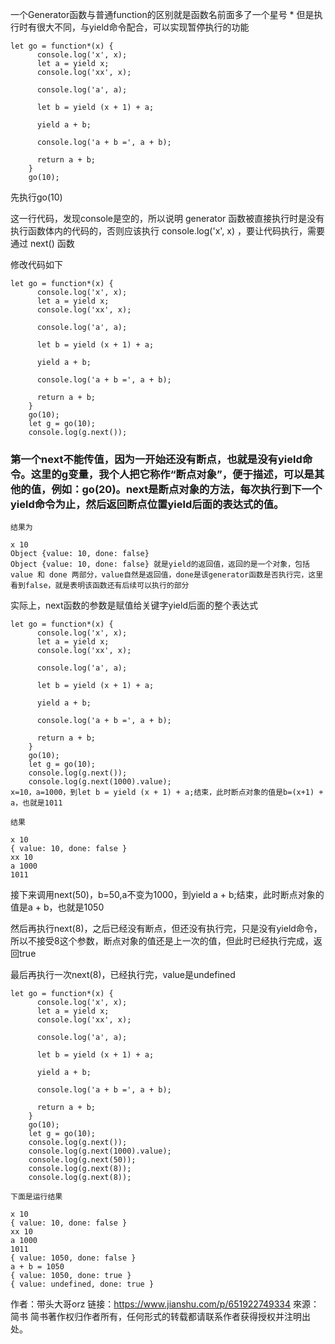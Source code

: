 一个Generator函数与普通function的区别就是函数名前面多了一个星号 * 但是执行时有很大不同，与yield命令配合，可以实现暂停执行的功能
```
let go = function*(x) {
      console.log('x', x);
      let a = yield x;
      console.log('xx', x);

      console.log('a', a);

      let b = yield (x + 1) + a;

      yield a + b;

      console.log('a + b =', a + b);

      return a + b;
    }
    go(10);
```
先执行go(10)

这一行代码，发现console是空的，所以说明 generator 函数被直接执行时是没有执行函数体内的代码的，否则应该执行 console.log('x', x) ，要让代码执行，需要通过 next() 函数

修改代码如下
```
let go = function*(x) {
      console.log('x', x);
      let a = yield x;
      console.log('xx', x);

      console.log('a', a);

      let b = yield (x + 1) + a;

      yield a + b;

      console.log('a + b =', a + b);

      return a + b;
    }
    go(10);
    let g = go(10);
    console.log(g.next());
```
### 第一个next不能传值，因为一开始还没有断点，也就是没有yield命令。这里的g变量，我个人把它称作“断点对象”，便于描述，可以是其他的值，例如：go(20)。next是断点对象的方法，每次执行到下一个yield命令为止，然后返回断点位置yield后面的表达式的值。
```
结果为

x 10
Object {value: 10, done: false}
Object {value: 10, done: false} 就是yield的返回值，返回的是一个对象，包括 value 和 done 两部分，value自然是返回值，done是该generator函数是否执行完，这里看到false，就是表明该函数还有后续可以执行的部分
```
实际上，next函数的参数是赋值给关键字yield后面的整个表达式
```
let go = function*(x) {
      console.log('x', x);
      let a = yield x;
      console.log('xx', x);

      console.log('a', a);

      let b = yield (x + 1) + a;

      yield a + b;

      console.log('a + b =', a + b);

      return a + b;
    }
    go(10);
    let g = go(10);
    console.log(g.next());
    console.log(g.next(1000).value);
x=10，a=1000，到let b = yield (x + 1) + a;结束，此时断点对象的值是b=(x+1) + a，也就是1011
```
```
结果

x 10
{ value: 10, done: false }
xx 10
a 1000
1011
```
接下来调用next(50)，b=50,a不变为1000，到yield a + b;结束，此时断点对象的值是a + b，也就是1050

然后再执行next(8)，之后已经没有断点，但还没有执行完，只是没有yield命令，所以不接受8这个参数，断点对象的值还是上一次的值，但此时已经执行完成，返回true

最后再执行一次next(8)，已经执行完，value是undefined
```
let go = function*(x) {
      console.log('x', x);
      let a = yield x;
      console.log('xx', x);

      console.log('a', a);

      let b = yield (x + 1) + a;

      yield a + b;

      console.log('a + b =', a + b);

      return a + b;
    }
    go(10);
    let g = go(10);
    console.log(g.next());
    console.log(g.next(1000).value);
    console.log(g.next(50));
    console.log(g.next(8));
    console.log(g.next(8));
```
```
下面是运行结果

x 10
{ value: 10, done: false }
xx 10
a 1000
1011
{ value: 1050, done: false }
a + b = 1050
{ value: 1050, done: true }
{ value: undefined, done: true }
```
作者：带头大哥orz
链接：https://www.jianshu.com/p/651922749334
來源：简书
简书著作权归作者所有，任何形式的转载都请联系作者获得授权并注明出处。